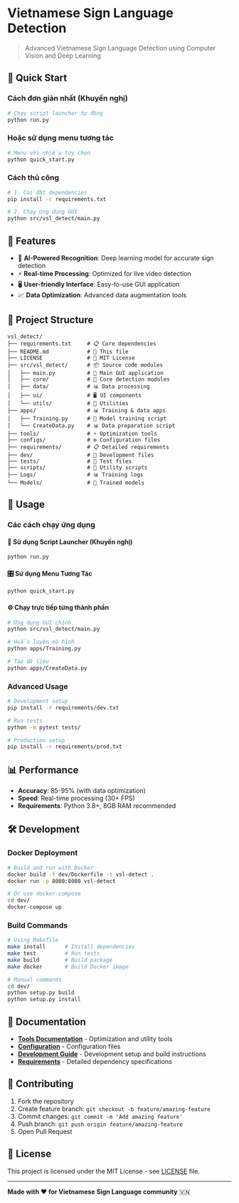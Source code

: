 # Vietnamese Sign Language Detection

> Advanced Vietnamese Sign Language Detection using Computer Vision and Deep Learning

## 🚀 Quick Start

### Cách đơn giản nhất (Khuyến nghị)
```bash
# Chạy script launcher tự động
python run.py
```

### Hoặc sử dụng menu tương tác
```bash
# Menu với nhiều tùy chọn
python quick_start.py
```

### Cách thủ công
```bash
# 1. Cài đặt dependencies
pip install -r requirements.txt

# 2. Chạy ứng dụng GUI
python src/vsl_detect/main.py
```

## 🎯 Features

- 🧠 **AI-Powered Recognition**: Deep learning model for accurate sign detection
- ⚡ **Real-time Processing**: Optimized for live video detection  
- 🖥️ **User-friendly Interface**: Easy-to-use GUI application
- 📈 **Data Optimization**: Advanced data augmentation tools

## 📁 Project Structure

```
vsl_detect/
├── requirements.txt     # 📋 Core dependencies
├── README.md            # 📖 This file
├── LICENSE              # 📄 MIT License
├── src/vsl_detect/      # 📦 Source code modules
│   ├── main.py          # 🚀 Main GUI application
│   ├── core/            # 🧠 Core detection modules
│   ├── data/            # 📊 Data processing
│   ├── ui/              # 🖥️ UI components
│   └── utils/           # 🔧 Utilities
├── apps/                # 📊 Training & data apps
│   ├── Training.py      # 🧠 Model training script
│   └── CreateData.py    # 📊 Data preparation script
├── tools/               # ⚡ Optimization tools
├── configs/             # ⚙️ Configuration files
├── requirements/        # 📋 Detailed requirements
├── dev/                 # 🔧 Development files
├── tests/               # 🧪 Test files
├── scripts/             # 🔧 Utility scripts
├── Logs/                # 📊 Training logs
└── Models/              # 🤖 Trained models
```

## 🔧 Usage

### Các cách chạy ứng dụng

#### 🎯 Sử dụng Script Launcher (Khuyến nghị)
```bash
python run.py
```

#### 🎛️ Sử dụng Menu Tương Tác
```bash
python quick_start.py
```

#### ⚙️ Chạy trực tiếp từng thành phần
```bash
# Ứng dụng GUI chính
python src/vsl_detect/main.py

# Huấn luyện mô hình
python apps/Training.py

# Tạo dữ liệu
python apps/CreateData.py
```

### Advanced Usage
```bash
# Development setup
pip install -r requirements/dev.txt

# Run tests
python -m pytest tests/

# Production setup
pip install -r requirements/prod.txt
```

## 📊 Performance

- **Accuracy**: 85-95% (with data optimization)
- **Speed**: Real-time processing (30+ FPS)
- **Requirements**: Python 3.8+, 8GB RAM recommended

## 🛠️ Development

### Docker Deployment
```bash
# Build and run with Docker
docker build -f dev/Dockerfile -t vsl-detect .
docker run -p 8080:8080 vsl-detect

# Or use docker-compose
cd dev/
docker-compose up
```

### Build Commands
```bash
# Using Makefile
make install      # Install dependencies
make test         # Run tests
make build        # Build package
make docker       # Build Docker image

# Manual commands
cd dev/
python setup.py build
python setup.py install
```

## 📖 Documentation

- **[Tools Documentation](tools/)** - Optimization and utility tools
- **[Configuration](configs/)** - Configuration files
- **[Development Guide](dev/)** - Development setup and build instructions
- **[Requirements](requirements/)** - Detailed dependency specifications

## 🤝 Contributing

1. Fork the repository
2. Create feature branch: `git checkout -b feature/amazing-feature`
3. Commit changes: `git commit -m 'Add amazing feature'`
4. Push branch: `git push origin feature/amazing-feature`
5. Open Pull Request

## 📄 License

This project is licensed under the MIT License - see [LICENSE](LICENSE) file.

---

**Made with ❤️ for Vietnamese Sign Language community** 🇻🇳
